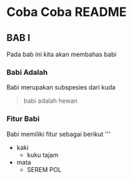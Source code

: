 # Coba Coba README
## BAB I
Pada bab ini kita akan membahas babi
### Babi Adalah
Babi merupakan subspesies dari kuda
> babi adalah hewan
### Fitur Babi
Babi memiliki fitur sebagai berikut
'''
- kaki
  - kuku tajam
- mata
  - SEREM POL

